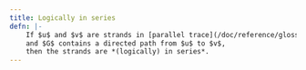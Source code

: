 ```yaml
---
title: Logically in series
defn: |-
    If $u$ and $v$ are strands in [parallel trace](/doc/reference/glossary/#parallel-trace) $G$,
    and $G$ contains a directed path from $u$ to $v$, 
    then the strands are *(logically) in series*.
---
```


